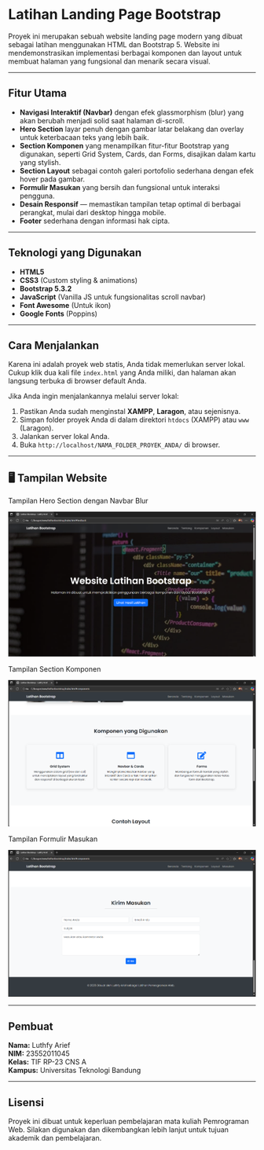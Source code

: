 # Latihan Landing Page Bootstrap

Proyek ini merupakan sebuah website landing page modern yang dibuat sebagai latihan menggunakan HTML dan Bootstrap 5. Website ini mendemonstrasikan implementasi berbagai komponen dan layout untuk membuat halaman yang fungsional dan menarik secara visual.

---

## Fitur Utama

-   **Navigasi Interaktif (Navbar)** dengan efek glassmorphism (blur) yang akan berubah menjadi solid saat halaman di-scroll.
-   **Hero Section** layar penuh dengan gambar latar belakang dan overlay untuk keterbacaan teks yang lebih baik.
-   **Section Komponen** yang menampilkan fitur-fitur Bootstrap yang digunakan, seperti Grid System, Cards, dan Forms, disajikan dalam kartu yang stylish.
-   **Section Layout** sebagai contoh galeri portofolio sederhana dengan efek hover pada gambar.
-   **Formulir Masukan** yang bersih dan fungsional untuk interaksi pengguna.
-   **Desain Responsif** — memastikan tampilan tetap optimal di berbagai perangkat, mulai dari desktop hingga mobile.
-   **Footer** sederhana dengan informasi hak cipta.

---

## Teknologi yang Digunakan

-   **HTML5**
-   **CSS3** (Custom styling & animations)
-   **Bootstrap 5.3.2**
-   **JavaScript** (Vanilla JS untuk fungsionalitas scroll navbar)
-   **Font Awesome** (Untuk ikon)
-   **Google Fonts** (Poppins)

---

## Cara Menjalankan

Karena ini adalah proyek web statis, Anda tidak memerlukan server lokal. Cukup klik dua kali file `index.html` yang Anda miliki, dan halaman akan langsung terbuka di browser default Anda.

Jika Anda ingin menjalankannya melalui server lokal:

1.  Pastikan Anda sudah menginstal **XAMPP**, **Laragon**, atau sejenisnya.
2.  Simpan folder proyek Anda di dalam direktori `htdocs` (XAMPP) atau `www` (Laragon).
3.  Jalankan server lokal Anda.
4.  Buka `http://localhost/NAMA_FOLDER_PROYEK_ANDA/` di browser.

---

## 🖥️ Tampilan Website

<p>Tampilan Hero Section dengan Navbar Blur</p>
<p align="center">
  <img src="Image1.png" alt="Tampilan Hero Section" width="600">
</p>

<p>Tampilan Section Komponen</p>
<p align="center">
  <img src="Image2.png" alt="Tampilan Section Komponen" width="600">
</p>

<p>Tampilan Formulir Masukan</p>
<p align="center">
  <img src="Image3.png" alt="Tampilan Formulir Masukan" width="600">
</p>

---

## Pembuat

**Nama:** Luthfy Arief   
**NIM:** 23552011045   
**Kelas:** TIF RP-23 CNS A   
**Kampus:** Universitas Teknologi Bandung

---

## Lisensi

Proyek ini dibuat untuk keperluan pembelajaran mata kuliah Pemrograman Web. Silakan digunakan dan dikembangkan lebih lanjut untuk tujuan akademik dan pembelajaran.

